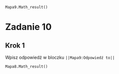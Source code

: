 ```blocks
Mapa9.Math_result()
```
# Zadanie 10
## Krok 1

Wpisz odpowiedź w bloczku ``||Mapa9:Odpowiedź to||``

```blocks
Mapa8.Math_result()
```
